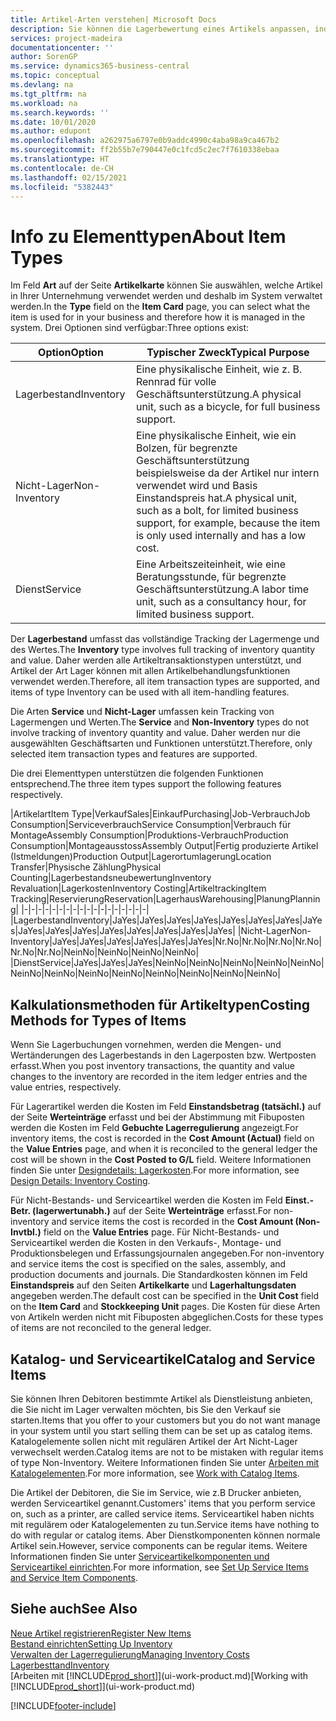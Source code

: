 ```yaml
---
title: Artikel-Arten verstehen| Microsoft Docs
description: Sie können die Lagerbewertung eines Artikels anpassen, indem Sie die FIFO. oder " Standard "oder Durchschnittskostenmethode anwenden, z. B. wenn Artikelkosten für Gründe, die keine Transaktionen betreffen, ändern.
services: project-madeira
documentationcenter: ''
author: SorenGP
ms.service: dynamics365-business-central
ms.topic: conceptual
ms.devlang: na
ms.tgt_pltfrm: na
ms.workload: na
ms.search.keywords: ''
ms.date: 10/01/2020
ms.author: edupont
ms.openlocfilehash: a262975a6797e0b9addc4990c4aba98a9ca467b2
ms.sourcegitcommit: ff2b55b7e790447e0c1fcd5c2ec7f7610338ebaa
ms.translationtype: HT
ms.contentlocale: de-CH
ms.lasthandoff: 02/15/2021
ms.locfileid: "5382443"
---
```

# <a name="about-item-types"></a><span data-ttu-id="c39fa-103">Info zu Elementtypen</span><span class="sxs-lookup"><span data-stu-id="c39fa-103">About Item Types</span></span>
<span data-ttu-id="c39fa-104">Im Feld **Art** auf der Seite **Artikelkarte** können Sie auswählen, welche Artikel in Ihrer Unternehmung verwendet werden und deshalb im System verwaltet werden.</span><span class="sxs-lookup"><span data-stu-id="c39fa-104">In the **Type** field on the **Item Card** page, you can select what the item is used for in your business and therefore how it is managed in the system.</span></span> <span data-ttu-id="c39fa-105">Drei Optionen sind verfügbar:</span><span class="sxs-lookup"><span data-stu-id="c39fa-105">Three options exist:</span></span>

|<span data-ttu-id="c39fa-106">Option</span><span class="sxs-lookup"><span data-stu-id="c39fa-106">Option</span></span>|<span data-ttu-id="c39fa-107">Typischer Zweck</span><span class="sxs-lookup"><span data-stu-id="c39fa-107">Typical Purpose</span></span>|
|------|-----------|
|<span data-ttu-id="c39fa-108">Lagerbestand</span><span class="sxs-lookup"><span data-stu-id="c39fa-108">Inventory</span></span>|<span data-ttu-id="c39fa-109">Eine physikalische Einheit, wie z. B. Rennrad für volle Geschäftsunterstützung.</span><span class="sxs-lookup"><span data-stu-id="c39fa-109">A physical unit, such as a bicycle, for full business support.</span></span>|
|<span data-ttu-id="c39fa-110">Nicht-Lager</span><span class="sxs-lookup"><span data-stu-id="c39fa-110">Non-Inventory</span></span>|<span data-ttu-id="c39fa-111">Eine physikalische Einheit, wie ein Bolzen, für begrenzte Geschäftsunterstützung beispielsweise da der Artikel nur intern verwendet wird und Basis Einstandspreis hat.</span><span class="sxs-lookup"><span data-stu-id="c39fa-111">A physical unit, such as a bolt, for limited business support, for example, because the item is only used internally and has a low cost.</span></span>|
|<span data-ttu-id="c39fa-112">Dienst</span><span class="sxs-lookup"><span data-stu-id="c39fa-112">Service</span></span>|<span data-ttu-id="c39fa-113">Eine Arbeitszeiteinheit, wie eine Beratungsstunde, für begrenzte Geschäftsunterstützung.</span><span class="sxs-lookup"><span data-stu-id="c39fa-113">A labor time unit, such as a consultancy hour, for limited business support.</span></span>|

<span data-ttu-id="c39fa-114">Der **Lagerbestand** umfasst das vollständige Tracking der Lagermenge und des Wertes.</span><span class="sxs-lookup"><span data-stu-id="c39fa-114">The **Inventory** type involves full tracking of inventory quantity and value.</span></span> <span data-ttu-id="c39fa-115">Daher werden alle Artikeltransaktionstypen unterstützt, und Artikel der Art Lager können mit allen Artikelbehandlungsfunktionen verwendet werden.</span><span class="sxs-lookup"><span data-stu-id="c39fa-115">Therefore, all item transaction types are supported, and items of type Inventory can be used with all item-handling features.</span></span>

<span data-ttu-id="c39fa-116">Die Arten **Service** und **Nicht-Lager** umfassen kein Tracking von Lagermengen und Werten.</span><span class="sxs-lookup"><span data-stu-id="c39fa-116">The **Service** and **Non-Inventory** types do not involve tracking of inventory quantity and value.</span></span> <span data-ttu-id="c39fa-117">Daher werden nur die ausgewählten Geschäftsarten und Funktionen unterstützt.</span><span class="sxs-lookup"><span data-stu-id="c39fa-117">Therefore, only selected item transaction types and features are supported.</span></span>

<span data-ttu-id="c39fa-118">Die drei Elementtypen unterstützen die folgenden Funktionen entsprechend.</span><span class="sxs-lookup"><span data-stu-id="c39fa-118">The three item types support the following features respectively.</span></span>

|<span data-ttu-id="c39fa-119">Artikelart</span><span class="sxs-lookup"><span data-stu-id="c39fa-119">Item Type</span></span>|<span data-ttu-id="c39fa-120">Verkauf</span><span class="sxs-lookup"><span data-stu-id="c39fa-120">Sales</span></span>|<span data-ttu-id="c39fa-121">Einkauf</span><span class="sxs-lookup"><span data-stu-id="c39fa-121">Purchasing</span></span>|<span data-ttu-id="c39fa-122">Job-Verbrauch</span><span class="sxs-lookup"><span data-stu-id="c39fa-122">Job Consumption</span></span>|<span data-ttu-id="c39fa-123">Serviceverbrauch</span><span class="sxs-lookup"><span data-stu-id="c39fa-123">Service Consumption</span></span>|<span data-ttu-id="c39fa-124">Verbrauch für Montage</span><span class="sxs-lookup"><span data-stu-id="c39fa-124">Assembly Consumption</span></span>|<span data-ttu-id="c39fa-125">Produktions-Verbrauch</span><span class="sxs-lookup"><span data-stu-id="c39fa-125">Production Consumption</span></span>|<span data-ttu-id="c39fa-126">Montageausstoss</span><span class="sxs-lookup"><span data-stu-id="c39fa-126">Assembly Output</span></span>|<span data-ttu-id="c39fa-127">Fertig produzierte Artikel (Istmeldungen)</span><span class="sxs-lookup"><span data-stu-id="c39fa-127">Production Output</span></span>|<span data-ttu-id="c39fa-128">Lagerortumlagerung</span><span class="sxs-lookup"><span data-stu-id="c39fa-128">Location Transfer</span></span>|<span data-ttu-id="c39fa-129">Physische Zählung</span><span class="sxs-lookup"><span data-stu-id="c39fa-129">Physical Counting</span></span>|<span data-ttu-id="c39fa-130">Lagerbestandsneubewertung</span><span class="sxs-lookup"><span data-stu-id="c39fa-130">Inventory Revaluation</span></span>|<span data-ttu-id="c39fa-131">Lagerkosten</span><span class="sxs-lookup"><span data-stu-id="c39fa-131">Inventory Costing</span></span>|<span data-ttu-id="c39fa-132">Artikeltracking</span><span class="sxs-lookup"><span data-stu-id="c39fa-132">Item Tracking</span></span>|<span data-ttu-id="c39fa-133">Reservierung</span><span class="sxs-lookup"><span data-stu-id="c39fa-133">Reservation</span></span>|<span data-ttu-id="c39fa-134">Lagerhaus</span><span class="sxs-lookup"><span data-stu-id="c39fa-134">Warehousing</span></span>|<span data-ttu-id="c39fa-135">Planung</span><span class="sxs-lookup"><span data-stu-id="c39fa-135">Planning</span></span>|
|-|-|-|-|-|-|-|-|-|-|-|-|-|-|-|-|-|-|
|<span data-ttu-id="c39fa-136">Lagerbestand</span><span class="sxs-lookup"><span data-stu-id="c39fa-136">Inventory</span></span>|<span data-ttu-id="c39fa-137">Ja</span><span class="sxs-lookup"><span data-stu-id="c39fa-137">Yes</span></span>|<span data-ttu-id="c39fa-138">Ja</span><span class="sxs-lookup"><span data-stu-id="c39fa-138">Yes</span></span>|<span data-ttu-id="c39fa-139">Ja</span><span class="sxs-lookup"><span data-stu-id="c39fa-139">Yes</span></span>|<span data-ttu-id="c39fa-140">Ja</span><span class="sxs-lookup"><span data-stu-id="c39fa-140">Yes</span></span>|<span data-ttu-id="c39fa-141">Ja</span><span class="sxs-lookup"><span data-stu-id="c39fa-141">Yes</span></span>|<span data-ttu-id="c39fa-142">Ja</span><span class="sxs-lookup"><span data-stu-id="c39fa-142">Yes</span></span>|<span data-ttu-id="c39fa-143">Ja</span><span class="sxs-lookup"><span data-stu-id="c39fa-143">Yes</span></span>|<span data-ttu-id="c39fa-144">Ja</span><span class="sxs-lookup"><span data-stu-id="c39fa-144">Yes</span></span>|<span data-ttu-id="c39fa-145">Ja</span><span class="sxs-lookup"><span data-stu-id="c39fa-145">Yes</span></span>|<span data-ttu-id="c39fa-146">Ja</span><span class="sxs-lookup"><span data-stu-id="c39fa-146">Yes</span></span>|<span data-ttu-id="c39fa-147">Ja</span><span class="sxs-lookup"><span data-stu-id="c39fa-147">Yes</span></span>|<span data-ttu-id="c39fa-148">Ja</span><span class="sxs-lookup"><span data-stu-id="c39fa-148">Yes</span></span>|<span data-ttu-id="c39fa-149">Ja</span><span class="sxs-lookup"><span data-stu-id="c39fa-149">Yes</span></span>|<span data-ttu-id="c39fa-150">Ja</span><span class="sxs-lookup"><span data-stu-id="c39fa-150">Yes</span></span>|<span data-ttu-id="c39fa-151">Ja</span><span class="sxs-lookup"><span data-stu-id="c39fa-151">Yes</span></span>|<span data-ttu-id="c39fa-152">Ja</span><span class="sxs-lookup"><span data-stu-id="c39fa-152">Yes</span></span>|
|<span data-ttu-id="c39fa-153">Nicht-Lager</span><span class="sxs-lookup"><span data-stu-id="c39fa-153">Non-Inventory</span></span>|<span data-ttu-id="c39fa-154">Ja</span><span class="sxs-lookup"><span data-stu-id="c39fa-154">Yes</span></span>|<span data-ttu-id="c39fa-155">Ja</span><span class="sxs-lookup"><span data-stu-id="c39fa-155">Yes</span></span>|<span data-ttu-id="c39fa-156">Ja</span><span class="sxs-lookup"><span data-stu-id="c39fa-156">Yes</span></span>|<span data-ttu-id="c39fa-157">Ja</span><span class="sxs-lookup"><span data-stu-id="c39fa-157">Yes</span></span>|<span data-ttu-id="c39fa-158">Ja</span><span class="sxs-lookup"><span data-stu-id="c39fa-158">Yes</span></span>|<span data-ttu-id="c39fa-159">Ja</span><span class="sxs-lookup"><span data-stu-id="c39fa-159">Yes</span></span>|<span data-ttu-id="c39fa-160">Nr.</span><span class="sxs-lookup"><span data-stu-id="c39fa-160">No</span></span>|<span data-ttu-id="c39fa-161">Nr.</span><span class="sxs-lookup"><span data-stu-id="c39fa-161">No</span></span>|<span data-ttu-id="c39fa-162">Nr.</span><span class="sxs-lookup"><span data-stu-id="c39fa-162">No</span></span>|<span data-ttu-id="c39fa-163">Nr.</span><span class="sxs-lookup"><span data-stu-id="c39fa-163">No</span></span>|<span data-ttu-id="c39fa-164">Nr.</span><span class="sxs-lookup"><span data-stu-id="c39fa-164">No</span></span>|<span data-ttu-id="c39fa-165">Nr.</span><span class="sxs-lookup"><span data-stu-id="c39fa-165">No</span></span>|<span data-ttu-id="c39fa-166">Nein</span><span class="sxs-lookup"><span data-stu-id="c39fa-166">No</span></span>|<span data-ttu-id="c39fa-167">Nein</span><span class="sxs-lookup"><span data-stu-id="c39fa-167">No</span></span>|<span data-ttu-id="c39fa-168">Nein</span><span class="sxs-lookup"><span data-stu-id="c39fa-168">No</span></span>|<span data-ttu-id="c39fa-169">Nein</span><span class="sxs-lookup"><span data-stu-id="c39fa-169">No</span></span>|
|<span data-ttu-id="c39fa-170">Dienst</span><span class="sxs-lookup"><span data-stu-id="c39fa-170">Service</span></span>|<span data-ttu-id="c39fa-171">Ja</span><span class="sxs-lookup"><span data-stu-id="c39fa-171">Yes</span></span>|<span data-ttu-id="c39fa-172">Ja</span><span class="sxs-lookup"><span data-stu-id="c39fa-172">Yes</span></span>|<span data-ttu-id="c39fa-173">Ja</span><span class="sxs-lookup"><span data-stu-id="c39fa-173">Yes</span></span>|<span data-ttu-id="c39fa-174">Nein</span><span class="sxs-lookup"><span data-stu-id="c39fa-174">No</span></span>|<span data-ttu-id="c39fa-175">Nein</span><span class="sxs-lookup"><span data-stu-id="c39fa-175">No</span></span>|<span data-ttu-id="c39fa-176">Nein</span><span class="sxs-lookup"><span data-stu-id="c39fa-176">No</span></span>|<span data-ttu-id="c39fa-177">Nein</span><span class="sxs-lookup"><span data-stu-id="c39fa-177">No</span></span>|<span data-ttu-id="c39fa-178">Nein</span><span class="sxs-lookup"><span data-stu-id="c39fa-178">No</span></span>|<span data-ttu-id="c39fa-179">Nein</span><span class="sxs-lookup"><span data-stu-id="c39fa-179">No</span></span>|<span data-ttu-id="c39fa-180">Nein</span><span class="sxs-lookup"><span data-stu-id="c39fa-180">No</span></span>|<span data-ttu-id="c39fa-181">Nein</span><span class="sxs-lookup"><span data-stu-id="c39fa-181">No</span></span>|<span data-ttu-id="c39fa-182">Nein</span><span class="sxs-lookup"><span data-stu-id="c39fa-182">No</span></span>|<span data-ttu-id="c39fa-183">Nein</span><span class="sxs-lookup"><span data-stu-id="c39fa-183">No</span></span>|<span data-ttu-id="c39fa-184">Nein</span><span class="sxs-lookup"><span data-stu-id="c39fa-184">No</span></span>|<span data-ttu-id="c39fa-185">Nein</span><span class="sxs-lookup"><span data-stu-id="c39fa-185">No</span></span>|<span data-ttu-id="c39fa-186">Nein</span><span class="sxs-lookup"><span data-stu-id="c39fa-186">No</span></span>|

## <a name="costing-methods-for-types-of-items"></a><span data-ttu-id="c39fa-187">Kalkulationsmethoden für Artikeltypen</span><span class="sxs-lookup"><span data-stu-id="c39fa-187">Costing Methods for Types of Items</span></span>
<span data-ttu-id="c39fa-188">Wenn Sie Lagerbuchungen vornehmen, werden die Mengen- und Wertänderungen des Lagerbestands in den Lagerposten bzw. Wertposten erfasst.</span><span class="sxs-lookup"><span data-stu-id="c39fa-188">When you post inventory transactions, the quantity and value changes to the inventory are recorded in the item ledger entries and the value entries, respectively.</span></span> 

<span data-ttu-id="c39fa-189">Für Lagerartikel werden die Kosten im Feld **Einstandsbetrag (tatsächl.)** auf der Seite **Werteinträge** erfasst und bei der Abstimmung mit Fibuposten werden die Kosten im Feld **Gebuchte Lagerregulierung** angezeigt.</span><span class="sxs-lookup"><span data-stu-id="c39fa-189">For inventory items, the cost is recorded in the **Cost Amount (Actual)** field on the **Value Entries** page, and when it is reconciled to the general ledger the cost will be shown in the **Cost Posted to G/L** field.</span></span> <span data-ttu-id="c39fa-190">Weitere Informationen finden Sie unter [Designdetails: Lagerkosten](design-details-inventory-costing.md).</span><span class="sxs-lookup"><span data-stu-id="c39fa-190">For more information, see [Design Details: Inventory Costing](design-details-inventory-costing.md).</span></span>

<span data-ttu-id="c39fa-191">Für Nicht-Bestands- und Serviceartikel werden die Kosten im Feld **Einst.-Betr. (lagerwertunabh.)** auf der Seite **Werteinträge** erfasst.</span><span class="sxs-lookup"><span data-stu-id="c39fa-191">For non-inventory and service items the cost is recorded in the **Cost Amount (Non-Invtbl.)** field on the **Value Entries** page.</span></span> <span data-ttu-id="c39fa-192">Für Nicht-Bestands- und Serviceartikel werden die Kosten in den Verkaufs-, Montage- und Produktionsbelegen und Erfassungsjournalen angegeben.</span><span class="sxs-lookup"><span data-stu-id="c39fa-192">For non-inventory and service items the cost is specified on the sales, assembly, and production documents and journals.</span></span> <span data-ttu-id="c39fa-193">Die Standardkosten können im Feld **Einstandspreis** auf den Seiten **Artikelkarte** und **Lagerhaltungsdaten** angegeben werden.</span><span class="sxs-lookup"><span data-stu-id="c39fa-193">The default cost can be specified in the **Unit Cost** field on the **Item Card** and **Stockkeeping Unit** pages.</span></span> <span data-ttu-id="c39fa-194">Die Kosten für diese Arten von Artikeln werden nicht mit Fibuposten abgeglichen.</span><span class="sxs-lookup"><span data-stu-id="c39fa-194">Costs for these types of items are not reconciled to the general ledger.</span></span> 

## <a name="catalog-and-service-items"></a><span data-ttu-id="c39fa-195">Katalog- und Serviceartikel</span><span class="sxs-lookup"><span data-stu-id="c39fa-195">Catalog and Service Items</span></span>
<span data-ttu-id="c39fa-196">Sie können Ihren Debitoren bestimmte Artikel als Dienstleistung anbieten, die Sie nicht im Lager verwalten möchten, bis Sie den Verkauf sie starten.</span><span class="sxs-lookup"><span data-stu-id="c39fa-196">Items that you offer to your customers but you do not want manage in your system until you start selling them can be set up as catalog items.</span></span> <span data-ttu-id="c39fa-197">Katalogelemente sollen nicht mit regulären Artikel der Art Nicht-Lager verwechselt werden.</span><span class="sxs-lookup"><span data-stu-id="c39fa-197">Catalog items are not to be mistaken with regular items of type Non-Inventory.</span></span> <span data-ttu-id="c39fa-198">Weitere Informationen finden Sie unter [Arbeiten mit Katalogelementen](inventory-how-work-nonstock-items.md).</span><span class="sxs-lookup"><span data-stu-id="c39fa-198">For more information, see [Work with Catalog Items](inventory-how-work-nonstock-items.md).</span></span>

<span data-ttu-id="c39fa-199">Die Artikel der Debitoren, die Sie im Service, wie z.B Drucker anbieten, werden Serviceartikel genannt.</span><span class="sxs-lookup"><span data-stu-id="c39fa-199">Customers' items that you perform service on, such as a printer, are called service items.</span></span> <span data-ttu-id="c39fa-200">Serviceartikel haben nichts mit regulärem oder Katalogelementen zu tun.</span><span class="sxs-lookup"><span data-stu-id="c39fa-200">Service items have nothing to do with regular or catalog items.</span></span> <span data-ttu-id="c39fa-201">Aber Dienstkomponenten können normale Artikel sein.</span><span class="sxs-lookup"><span data-stu-id="c39fa-201">However, service components can be regular items.</span></span> <span data-ttu-id="c39fa-202">Weitere Informationen finden Sie unter [Serviceartikelkomponenten und Serviceartikel einrichten](service-how-setup-service-items.md).</span><span class="sxs-lookup"><span data-stu-id="c39fa-202">For more information, see [Set Up Service Items and Service Item Components](service-how-setup-service-items.md).</span></span>

## <a name="see-also"></a><span data-ttu-id="c39fa-203">Siehe auch</span><span class="sxs-lookup"><span data-stu-id="c39fa-203">See Also</span></span>
[<span data-ttu-id="c39fa-204">Neue Artikel registrieren</span><span class="sxs-lookup"><span data-stu-id="c39fa-204">Register New Items</span></span>](inventory-how-register-new-items.md)  
[<span data-ttu-id="c39fa-205">Bestand einrichten</span><span class="sxs-lookup"><span data-stu-id="c39fa-205">Setting Up Inventory</span></span>](inventory-setup-inventory.md)  
[<span data-ttu-id="c39fa-206">Verwalten der Lagerregulierung</span><span class="sxs-lookup"><span data-stu-id="c39fa-206">Managing Inventory Costs</span></span>](finance-manage-inventory-costs.md)  
[<span data-ttu-id="c39fa-207">Lagerbesttand</span><span class="sxs-lookup"><span data-stu-id="c39fa-207">Inventory</span></span>](inventory-manage-inventory.md)  
<span data-ttu-id="c39fa-208">[Arbeiten mit [!INCLUDE[prod_short](includes/prod_short.md)]](ui-work-product.md)</span><span class="sxs-lookup"><span data-stu-id="c39fa-208">[Working with [!INCLUDE[prod_short](includes/prod_short.md)]](ui-work-product.md)</span></span>


[!INCLUDE[footer-include](includes/footer-banner.md)]